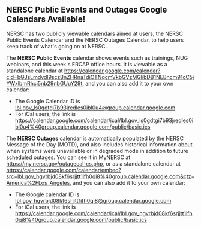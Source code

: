 ## NERSC Public Events and Outages Google Calendars Available!

NERSC has two publicly viewable calendars aimed at users, the NERSC Public 
Events Calendar and the NERSC Outages Calendar, to help users keep track of 
what's going on at NERSC.

The **NERSC Public Events** calendar shows events such as trainings, NUG 
webinars, and this week's ERCAP office hours. It is viewable as a standalone 
calendar at
<https://calendar.google.com/calendar?cid=bGJsLmdvdl9sczBnZHRnaTdiOTNqcmVkbGVzMGlibDB1NEBncm91cC5jYWxlbmRhci5nb29nbGUuY29t>, and you can also add it to your own
calendar:
- The Google Calendar ID is
<lbl.gov_ls0gdtgi7b93jredles0ibl0u4@group.calendar.google.com>
- For iCal users, the link is
<https://calendar.google.com/calendar/ical/lbl.gov_ls0gdtgi7b93jredles0ibl0u4%40group.calendar.google.com/public/basic.ics>

The **NERSC Outages** calendar is automatically populated by the NERSC Message 
of the Day (MOTD), and also includes historical information about when systems 
were unavailable or in degraded mode in addition to future scheduled outages. 
You can see it in MyNERSC at <https://my.nersc.gov/outagecal-cs.php>, or as a
standalone calendar at 
<https://calendar.google.com/calendar/embed?src=lbl.gov_hgvrbjd08kf6srjjtt1ifh0qi8%40group.calendar.google.com&ctz=America%2FLos_Angeles>,
and you can also add it to your own calendar:
- The Google calendar ID is 
<lbl.gov_hgvrbjd08kf6srjjtt1ifh0qi8@group.calendar.google.com>
- For iCal users, the link is
<https://calendar.google.com/calendar/ical/lbl.gov_hgvrbjd08kf6srjjtt1ifh0qi8%40group.calendar.google.com/public/basic.ics>

